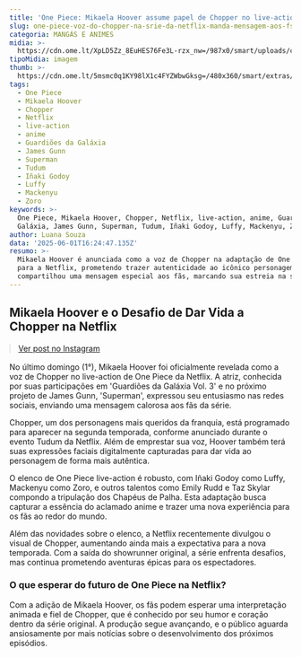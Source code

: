 ```yaml
---
title: 'One Piece: Mikaela Hoover assume papel de Chopper no live-action da Netflix'
slug: one-piece-voz-do-chopper-na-srie-da-netflix-manda-mensagem-aos-fs
categoria: MANGÁS E ANIMES
midia: >-
  https://cdn.ome.lt/XpLD5Zz_8EuHES76Fe3L-rzx_nw=/987x0/smart/uploads/conteudo/fotos/onepiecechoppernetflix.jpg
tipoMidia: imagem
thumb: >-
  https://cdn.ome.lt/5msmc0q1KY98lX1c4FYZWbwGksg=/480x360/smart/extras/conteudos/onepiecechoppernetflix.jpg
tags:
  - One Piece
  - Mikaela Hoover
  - Chopper
  - Netflix
  - live-action
  - anime
  - Guardiões da Galáxia
  - James Gunn
  - Superman
  - Tudum
  - Iñaki Godoy
  - Luffy
  - Mackenyu
  - Zoro
keywords: >-
  One Piece, Mikaela Hoover, Chopper, Netflix, live-action, anime, Guardiões da
  Galáxia, James Gunn, Superman, Tudum, Iñaki Godoy, Luffy, Mackenyu, Zoro
author: Luana Souza
data: '2025-06-01T16:24:47.135Z'
resumo: >-
  Mikaela Hoover é anunciada como a voz de Chopper na adaptação de One Piece
  para a Netflix, prometendo trazer autenticidade ao icônico personagem. A atriz
  compartilhou uma mensagem especial aos fãs, marcando sua estreia na série.
---
```


## Mikaela Hoover e o Desafio de Dar Vida a Chopper na Netflix

<blockquote class="instagram-media" data-instgrm-permalink="https://www.instagram.com/p/DKW-x41pW6i/" data-instgrm-version="14" style="width:100%; max-width:540px; margin:1rem auto;"><a href="https://www.instagram.com/p/DKW-x41pW6i/">Ver post no Instagram</a></blockquote>

No último domingo (1°), Mikaela Hoover foi oficialmente revelada como a voz de Chopper no live-action de One Piece da Netflix. A atriz, conhecida por suas participações em 'Guardiões da Galáxia Vol. 3' e no próximo projeto de James Gunn, 'Superman', expressou seu entusiasmo nas redes sociais, enviando uma mensagem calorosa aos fãs da série.

Chopper, um dos personagens mais queridos da franquia, está programado para aparecer na segunda temporada, conforme anunciado durante o evento Tudum da Netflix. Além de emprestar sua voz, Hoover também terá suas expressões faciais digitalmente capturadas para dar vida ao personagem de forma mais autêntica.

O elenco de One Piece live-action é robusto, com Iñaki Godoy como Luffy, Mackenyu como Zoro, e outros talentos como Emily Rudd e Taz Skylar compondo a tripulação dos Chapéus de Palha. Esta adaptação busca capturar a essência do aclamado anime e trazer uma nova experiência para os fãs ao redor do mundo.

Além das novidades sobre o elenco, a Netflix recentemente divulgou o visual de Chopper, aumentando ainda mais a expectativa para a nova temporada. Com a saída do showrunner original, a série enfrenta desafios, mas continua prometendo aventuras épicas para os espectadores.

### O que esperar do futuro de One Piece na Netflix?

Com a adição de Mikaela Hoover, os fãs podem esperar uma interpretação animada e fiel de Chopper, que é conhecido por seu humor e coração dentro da série original. A produção segue avançando, e o público aguarda ansiosamente por mais notícias sobre o desenvolvimento dos próximos episódios.
